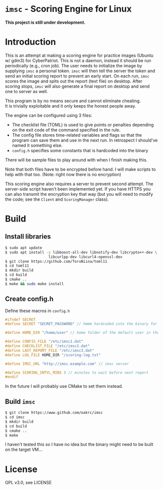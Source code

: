 # `imsc` - Scoring Engine for Linux
**This project is still under development.**

# Introduction
This is an attempt at making a scoring engine for practice images (Ubuntu w/ gdm3) for
CyberPatriot. This is not a daemon, instead it should be run periodically
 (e.g., cron job). The user needs to initialize the image by supplying `imsc`
 a personal token. `imsc` will then tell the server the token and send an initial scoring report
  to prevent an early start. On each run, `imsc` scores the image and spits out the report (text file)
  on desktop. After scoring stops, `imsc` will also generate a final report on desktop 
  and send one to server as well.
  
This program is by no means secure and cannot eliminate cheating.  
It is trivially exploitable and it only keeps the honest people away.
 
The engine can be configured using 3 files:
- The checklist file (TOML) is used to give points 
 or penalties depending on the exit code of the command specified
 in the rule.
- The config file stores time-related variables and flags so that
 the program can save them and use in the next run. In retrospect I should've
 named it something else.
- `config.h` specifies some constants that is hardcoded into the binary

There will be sample files to play around with when I finish making this.

Note that both files have to be encrypted before hand. I will make scripts
to help with that too. (Note: right now there is no encryption)

This scoring engine also requires a server to prevent second attempt. 
The server-side script haven't been implemented yet. If you have HTTPS
 you can also transmit the encryption key that way (but you will need
 to modify the code; see the `Client` and `ScoringManager` class).

# Build
## Install libraries
```bash
$ sudo apt update
$ sudo apt install -y libboost-all-dev libnotify-dev libcrypto++-dev \
                    libcurlpp-dev libcurl4-openssl-dev
$ git clone https://github.com/ToruNiina/toml11
$ cd toml11
$ mkdir build
$ cd build
$ cmake ..
$ make && sudo make install
```

## Create config.h
Define these macros in `config.h`

```c++
#ifndef SECRET
#define SECRET "SECRET_PASSWORD" // hmmm hardcoded into the binary for now

#define HOME_DIR "/home/user" // home folder of the default user in the vm

#define CONFIG_FILE "/etc/imsc1.dat"
#define CHECKLIST_FILE "/etc/imsc2.dat"
#define LAST_REPORT_FILE "/etc/imsc3.dat"
#define LOG_FILE HOME_DIR "/scoring-log.txt"

#define IMSC_URL "http://imsc.example.com" // imsc server

#define SCORING_INTVL_MINS 3 // minutes to wait before next report
#endif
```
In the future I will probably use CMake to set them instead.

## Build `imsc`
```bash
$ git clone https://www.github.com/oakrc/imsc
$ cd imsc
$ mkdir build
$ cd build
$ cmake ..
$ make
```

I haven't tested this so I have no idea
 but the binary might need to be built on the target VM...

# License
GPL v3.0, see LICENSE
